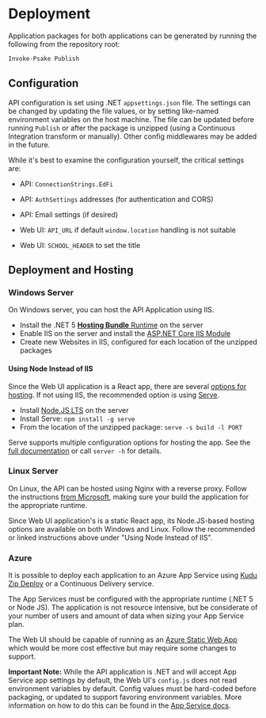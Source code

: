 # Deployment

Application packages for both applications can be generated by running the following from the repository root:

```powershell
Invoke-Psake Publish
```

## Configuration

API configuration is set using .NET `appsettings.json` file. The settings can be changed by updating the file values, or by setting like-named environment variables on the host machine. The file can be updated before running `Publish` or after the package is unzipped (using a Continuous Integration transform or manually). Other config middlewares may be added in the future.

While it's best to examine the configuration yourself, the critical settings are:

- API: `ConnectionStrings.EdFi`
- API: `AuthSettings` addresses (for authentication and CORS)
- API: Email settings (if desired)

- Web UI: `API_URL` if default `window.location` handling is not suitable
- Web UI: `SCHOOL_HEADER` to set the title

## Deployment and Hosting

### Windows Server

On Windows server, you can host the API Application using IIS.

- Install the .NET 5 [**Hosting Bundle** Runtime](https://dotnet.microsoft.com/download/dotnet/5.0) on the server
- Enable IIS on the server and install the [ASP.NET Core IIS Module](https://docs.microsoft.com/en-us/aspnet/core/host-and-deploy/aspnet-core-module?view=aspnetcore-5.0)
- Create new Websites in IIS, configured for each location of the unzipped packages

#### Using Node Instead of IIS

Since the Web UI application is a React app, there are several [options for hosting](https://create-react-app.dev/docs/deployment/). If not using IIS, the recommended option is using [Serve](https://github.com/vercel/serve).

- Install [Node.JS LTS](https://nodejs.org/en/) on the server
- Install Serve: `npm install -g serve`
- From the location of the unzipped package: `serve -s build -l PORT`

Serve supports multiple configuration options for hosting the app. See the [full documentation](https://github.com/vercel/serve) or call `server -h` for details.

### Linux Server

On Linux, the API can be hosted using Nginx with a reverse proxy. Follow the instructions [from Microsoft](https://docs.microsoft.com/en-us/aspnet/core/host-and-deploy/linux-nginx?view=aspnetcore-5.0), making sure your build the application for the appropriate runtime.

Since Web UI application's is a static React app, its Node.JS-based hosting options are available on both Windows and Linux. Follow the recommended or linked instructions above under "Using Node Instead of IIS".

### Azure

It is possible to deploy each application to an Azure App Service using [Kudu Zip Deploy](https://docs.microsoft.com/en-us/azure/app-service/deploy-zip?tabs=cli#deploy-a-zip-package) or a Continuous Delivery service.

The App Services must be configured with the appropriate runtime (.NET 5 or Node JS). The application is not resource intensive, but be considerate of your number of users and amount of data when sizing your App Service plan.

The Web UI should be capable of running as an [Azure Static Web App](https://docs.microsoft.com/en-us/azure/static-web-apps/overview) which would be more cost effective but may require some changes to support.

**Important Note:** While the API application is .NET and will accept App Service app settings by default, the Web UI's `config.js` does not read environment variables by default. Config values must be hard-coded before packaging, or updated to support favoring environment variables. More information on how to do this can be found in the [App Service docs](https://docs.microsoft.com/en-us/azure/app-service/configure-language-nodejs?pivots=platform-linux#access-environment-variables).
